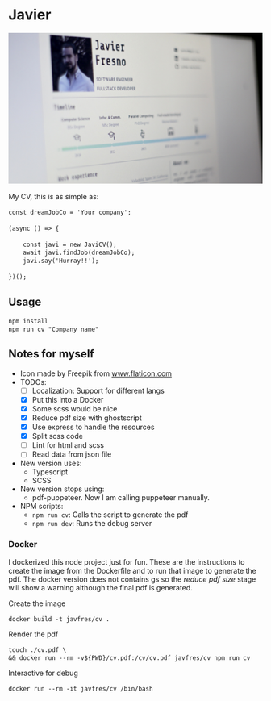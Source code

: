 
# Javier

![My CV photo](/doc/photo_screen_cv.jpg)


My CV, this is as simple as:

```
const dreamJobCo = 'Your company';

(async () => {

    const javi = new JaviCV();
    await javi.findJob(dreamJobCo);
    javi.say('Hurray!!');

})(); 

```


## Usage

```
npm install
npm run cv "Company name"
```


## Notes for myself

* Icon made by Freepik from www.flaticon.com 
* TODOs: 
    * [ ] Localization: Support for different langs
    * [X] Put this into a Docker
    * [X] Some scss would be nice
    * [X] Reduce pdf size with ghostscript
    * [X] Use express to handle the resources
    * [X] Split scss code
    * [ ] Lint for html and scss
    * [ ] Read data from json file
* New version uses:
    * Typescript
    * SCSS
* New version stops using:
    * pdf-puppeteer. Now I am calling puppeteer manually.
* NPM scripts:
    * `npm run cv`: Calls the script to generate the pdf
    * `npm run dev`: Runs the debug server

### Docker

I dockerized this node project just for fun.
These are the instructions to create the image from the Dockerfile
and to run that image to generate the pdf.
The docker version does not contains gs so the *reduce pdf size* stage
will show a warning although the final pdf is generated.

Create the image

```
docker build -t javfres/cv .
```

Render the pdf

```
touch ./cv.pdf \
&& docker run --rm -v${PWD}/cv.pdf:/cv/cv.pdf javfres/cv npm run cv
```

Interactive for debug

```
docker run --rm -it javfres/cv /bin/bash
```

